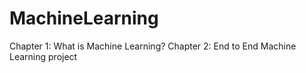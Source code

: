 # MachineLearning

Chapter 1: What is Machine Learning?
Chapter 2: End to End Machine Learning project

